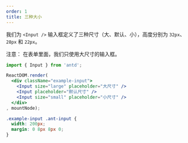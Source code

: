 ```yaml
---
order: 1
title: 三种大小
---
```


我们为 `<Input />` 输入框定义了三种尺寸（大、默认、小），高度分别为 `32px`、`28px` 和 `22px`。

注意： 在表单里面，我们只使用大尺寸的输入框。

````jsx
import { Input } from 'antd';

ReactDOM.render(
  <div className="example-input">
    <Input size="large" placeholder="大尺寸" />
    <Input placeholder="默认尺寸" />
    <Input size="small" placeholder="小尺寸" />
  </div>
, mountNode);
````

````css
.example-input .ant-input {
  width: 200px;
  margin: 0 8px 8px 0;
}
````